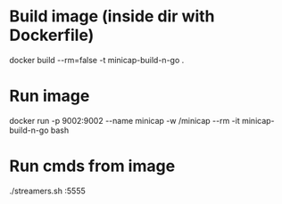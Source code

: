 # Build image (inside dir with Dockerfile)
docker build --rm=false -t minicap-build-n-go .

# Run image 
docker run -p 9002:9002 --name minicap -w /minicap --rm -it minicap-build-n-go bash 

# Run cmds from image
./streamers.sh <ip>:5555





